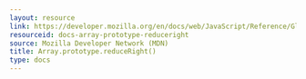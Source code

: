 ```yaml
---
layout: resource
link: https://developer.mozilla.org/en/docs/web/JavaScript/Reference/Global_Objects/Array/reduceRight
resourceid: docs-array-prototype-reduceright
source: Mozilla Developer Network (MDN)
title: Array.prototype.reduceRight()
type: docs
---
```


